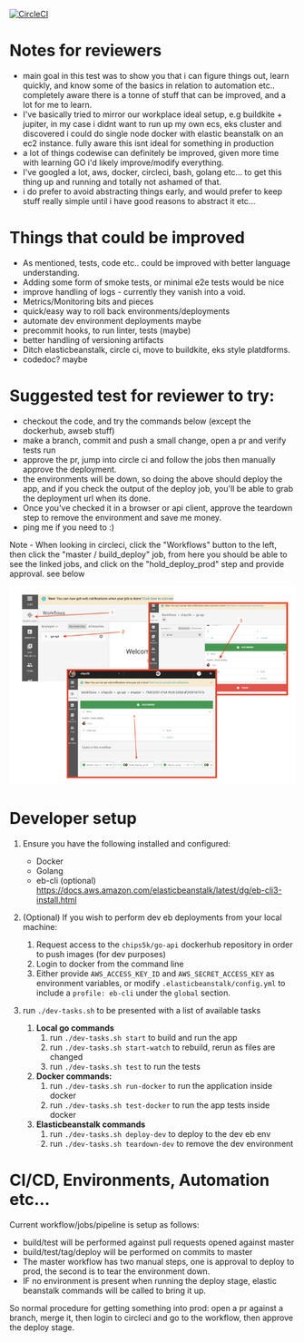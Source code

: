 
[![CircleCI](https://circleci.com/gh/chips5k/go-api.svg?style=svg&circle-token=ee0b459f046fcee48289f7e546b3f5f17a20f9b8)](https://circleci.com/gh/chips5k/go-api)



# Notes for reviewers

- main goal in this test was to show you that i can figure things out, learn quickly, and know some of the basics in relation to automation etc.. completely aware there is a tonne of stuff that can be improved, and a lot for me to learn.
- I've basically tried to mirror our workplace ideal setup, e.g buildkite + jupiter, in my case i didnt want to run up my own ecs, eks cluster and discovered i could do single node docker with elastic beanstalk on an ec2 instance. fully aware this isnt ideal for something in production
- a lot of things codewise can definitely be improved, given more time with learning GO i'd likely improve/modify everything.
- I've googled a lot, aws, docker, circleci, bash, golang etc...  to get this thing up and running and totally not ashamed of that.
- i do prefer to avoid abstracting things early, and would prefer to keep stuff really simple until i have good reasons to abstract it etc... 

# Things that could be improved

- As mentioned, tests, code etc.. could be improved with better language understanding. 
- Adding some form of smoke tests, or minimal e2e tests would be nice
- improve handling of logs - currently they vanish into a void. 
- Metrics/Monitoring bits and pieces
- quick/easy way to roll back environments/deployments
- automate dev environment deployments maybe
- precommit hooks, to run linter, tests (maybe)
- better handling of versioning artifacts
- Ditch elasticbeanstalk, circle ci, move to buildkite, eks style platdforms.
- codedoc? maybe

# Suggested test for reviewer to try:
 - checkout the code, and try the commands below (except the dockerhub, awseb stuff)
 - make a branch, commit and push a small change, open a pr and verify tests run
 - approve the pr, jump into circle ci and follow the jobs then manually approve the deployment.
 - the environments will be down, so doing the above should deploy the app, and if you check the output of the deploy job, you'll be able to grab the deployment url when its done.
 - Once you've checked it in a browser or api client, approve the teardown step to remove the environment and save me money.
 - ping me if you need to :)

Note - When looking in circleci, click the "Workflows" button to the left, then click the "master / build_deploy" job, from here you should be able to see the linked jobs, and click on the "hold_deploy_prod" step and provide approval. see below

![Steps](circle.png)

# Developer setup
1. Ensure you have the following installed and configured:
    - Docker
    - Golang
    - eb-cli (optional) https://docs.aws.amazon.com/elasticbeanstalk/latest/dg/eb-cli3-install.html

2. (Optional) If you wish to perform dev eb deployments from your local machine:
   1. Request access to the `chips5k/go-api` dockerhub repository in order to push images (for dev purposes)
   2. Login to docker from the command line
   3. Either provide `AWS_ACCESS_KEY_ID` and `AWS_SECRET_ACCESS_KEY` as environment variables, or modify `.elasticbeanstalk/config.yml` to include a `profile: eb-cli` under the `global` section.
3. run `./dev-tasks.sh` to be presented with a list of available tasks
   1. **Local go commands**
      1. run `./dev-tasks.sh start` to build and run the app
      2. run `./dev-tasks.sh start-watch` to rebuild, rerun as files are changed
      3. run `./dev-tasks.sh test` to run the tests
   2. **Docker commands:**
      1. run `./dev-tasks.sh run-docker` to run the application inside docker
      2. run `./dev-tasks.sh test-docker` to run the app tests inside docker
   3. **Elasticbeanstalk commands**
      1. run `./dev-tasks.sh deploy-dev` to deploy to the dev eb env
      2. run `./dev-tasks.sh teardown-dev` to remove the dev environment


# CI/CD, Environments, Automation etc...

Current workflow/jobs/pipeline is setup as follows:
 - build/test will be performed against pull requests opened against master
 - build/test/tag/deploy will be performed on commits to master
 - The master workflow has two manual steps, one is approval to deploy to prod, the second is to tear the environment down.
 - IF no environment is present when running the deploy stage, elastic beanstalk commands will be called to bring it up.

So normal procedure for getting something into prod: open a pr against a branch, merge it, then login to circleci and go to the workflow, then approve the deploy stage.
